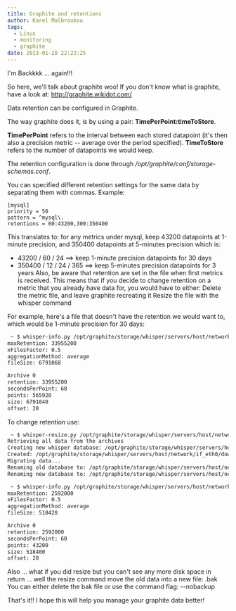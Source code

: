```yaml
---
title: Graphite and retentions
author: Karel Malbroukou
tags:
  - Linux
  - monitoring
  - graphite
date: 2013-01-28 22:22:25
---
```


I'm Backkkk ... again!!!

So here, we'll talk about graphite woo!
If you don't know what is graphite, have a look at: http://graphite.wikidot.com/

Data retention can be configured in Graphite.

The way graphite does it, is by using a pair: **TimePerPoint:timeToStore**.

**TimePerPoint** refers to the interval between each stored datapoint (it's then also a precision metric -- average over the period specified).
**TimeToStore** refers to the number of datapoints we would keep.

The retention configuration is done through _/opt/graphite/conf/storage-schemas.conf_.

You can specified different retention settings for the same data by separating them with commas.
Example:
```
[mysql]
priority = 50
pattern = ^mysql\.
retentions = 60:43200,300:350400
```

This translates to: for any metrics under mysql, keep 43200 datapoints at 1-minute precision, and 350400 datapoints at 5-minutes precision which is:

*   43200 / 60 / 24 ==> keep 1-minute precision datapoints for 30 days
*   350400 / 12 / 24 / 365 ==> keep 5-minutes precision datapoints for 3 years
Also, be aware that retention are set in the file when first metrics is received.
This means that if you decide to change retention on a metric that you already have data for, you would have to either:
Delete the metric file, and leave graphite recreating it
Resize the file with the whisper command

For example, here's a file that doesn't have the retention we would want to, which would be 1-minute precision for 30 days:
``` bash
 ~ $ whisper-info.py /opt/graphite/storage/whisper/servers/host/network/if_eth0/down.wsp
maxRetention: 33955200
xFilesFactor: 0.5
aggregationMethod: average
fileSize: 6791068

Archive 0
retention: 33955200
secondsPerPoint: 60
points: 565920
size: 6791040
offset: 28
```

To change retention use:
``` bash
 ~ $ whisper-resize.py /opt/graphite/storage/whisper/servers/host/network/if_eth0/down.wsp 60:43200
Retrieving all data from the archives
Creating new whisper database: /opt/graphite/storage/whisper/servers/host/network/if_eth0/down.wsp.tmp
Created: /opt/graphite/storage/whisper/servers/host/network/if_eth0/down.wsp.tmp (518428 bytes)
Migrating data...
Renaming old database to: /opt/graphite/storage/whisper/servers/host/network/if_eth0/down.wsp.bak
Renaming new database to: /opt/graphite/storage/whisper/servers/host/network/if_eth0/down.wsp

 ~ $ whisper-info.py /opt/graphite/storage/whisper/servers/host/network/if_eth0/down.wsp
maxRetention: 2592000
xFilesFactor: 0.5
aggregationMethod: average
fileSize: 518428

Archive 0
retention: 2592000
secondsPerPoint: 60
points: 43200
size: 518400
offset: 28
```

Also ... what if you did resize but you can't see any more disk space in return ... well the resize command move the old data into a new file: .bak
You can either delete the bak file or use the command flag: --nobackup

That's it!!
I hope this will help you manage your graphite data better!
